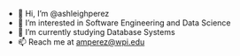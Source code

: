 - 👋 Hi, I’m @ashleighperez
- 👀 I’m interested in Software Engineering and Data Science
- 🌱 I’m currently studying Database Systems
- 📫 Reach me at amperez@wpi.edu

<!---
ashleighperez/ashleighperez is a ✨ special ✨ repository because its `README.md` (this file) appears on your GitHub profile.
You can click the Preview link to take a look at your changes.
--->
